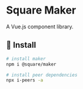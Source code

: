 # Square Maker

A Vue.js component library.

## 🚀 Install

```sh
# install maker
npm i @square/maker

# install peer dependencies
npx i-peers -a
```

